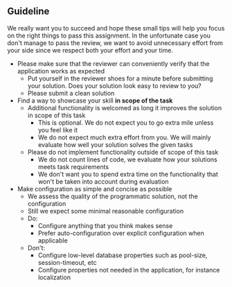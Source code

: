 ## Guideline

We really want you to succeed and hope these small tips will help you focus on the right things to pass this assignment.
In the unfortunate case you don't manage to pass the review, we want to avoid unnecessary effort from your side since we respect both your effort and your time.

* Please make sure that the reviewer can conveniently verify that the application works as expected
  * Put yourself in the reviewer shoes for a minute before submitting your solution. Does your solution look easy to review to you?
  * Please submit a clean solution
* Find a way to showcase your skill **in scope of the task**
  * Additional functionality is welcomed as long it improves the solution in scope of this task
    * This is optional. We do not expect you to go extra mile unless you feel like it
    * We do not expect much extra effort from you. We will mainly evaluate how well your solution solves the given tasks
  * Please do not implement functionality outside of scope of this task
    * We do not count lines of code, we evaluate how your solutions meets task requirements
    * We don't want you to spend extra time on the functionality that won't be taken into account during evaluation
* Make configuration as simple and concise as possible
    * We assess the quality of the programmatic solution, not the configuration
    * Still we expect some minimal reasonable configuration
    * Do:
        * Configure anything that you think makes sense
        * Prefer auto-configuration over explicit configuration when applicable
    * Don't:
        * Configure low-level database properties such as pool-size, session-timeout, etc
        * Configure properties not needed in the application, for instance localization
